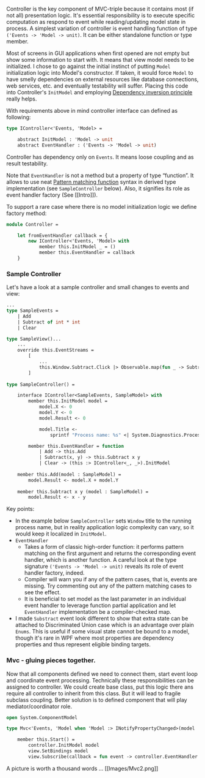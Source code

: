 Controller is the key component of MVC-triple because it contains most (if not all) presentation logic. It's essential responsibility is to execute specific computation as respond to event while reading/updating model state in process. A simplest variation of controller is event handling function of type `('Events -> 'Model -> unit)`. It can be either standalone function or type member.

Most of screens in GUI applications when first opened are not empty but show some information to start with. It means that view model needs to be initialized. I chose to go against the initial instinct of putting `Model` initialization logic into Model's constructor. If taken, it would force `Model` to have smelly dependencies on external resources like database connections, web services, etc. and eventually testability will suffer. Placing this code into Controller's `InitModel` and employing [Dependency inversion principle](http://en.wikipedia.org/wiki/Dependency_inversion_principle) really helps. 

With requirements above in mind controller interface can defined as following:
```ocaml
type IController<'Events, 'Model> =

    abstract InitModel : 'Model -> unit
    abstract EventHandler : ('Events -> 'Model -> unit)
```
Controller has dependency only on `Events`. It means loose coupling and as result testability. 

Note that `EventHandler` is not a method but a property of type “function”. It allows to use neat [Pattern matching function](http://msdn.microsoft.com/en-us/library/dd233242.aspx) syntax in derived type implementation (see `SampleController` below). Also, it signifies its role as event handler factory (See [[Intro]]). 

To support a rare case where there is no model initialization logic we define factory method:
```ocaml
module Controller = 

    let fromEventHandler callback = {
        new IController<'Events, 'Model> with
            member this.InitModel _ = ()
            member this.EventHandler = callback
    } 
```
### Sample Controller 
Let's have a look at a sample controller and small changes to events and view:
```ocaml
...
type SampleEvents = 
    | Add 
    | Subtract of int * int 
    | Clear 

type SampleView()... 
    ... 
    override this.EventStreams = 
        [
            ... 
            this.Window.Subtract.Click |> Observable.map(fun _ -> Subtract(int this.Window.X.Text, int this.Window.Y.Text)) 
        ] 
    
type SampleController() = 

    interface IController<SampleEvents, SampleModel> with 
        member this.InitModel model = 
            model.X <- 0
            model.Y <- 0
            model.Result <- 0

            model.Title <- 
                sprintf "Process name: %s" <| System.Diagnostics.Process.GetCurrentProcess().ProcessName

        member this.EventHandler = function
            | Add -> this.Add
            | Subtract(x, y) -> this.Subtract x y
            | Clear -> (this :> IController<_, _>).InitModel
    
    member this.Add(model : SampleModel) = 
        model.Result <- model.X + model.Y
        
    member this.Subtract x y (model : SampleModel) =  
        model.Result <- x - y
```
Key points:
* In the example below `SampleController` sets `Window` title to the running process name, but in reality application logic complexity can vary, so it would keep it localized in `InitModel`. 
* `EventHandler` 
    * Takes a form of classic high-order function: it performs pattern matching on the first argument and returns the corresponding event handler, which is another function. A careful look at the type signature `('Events -> 'Model -> unit)` reveals its role of event handler factory, indeed. 
    * Compiler will warn you if any of the pattern cases, that is, events are missing. Try commenting out any of the pattern matching cases to see the effect. 
    * It is beneficial to set model as the last parameter in an individual event handler to leverage function partial application and let `EventHandler` implementation be a compiler-checked map. 
* I made `Substract` event look different to show that extra state can be attached to Discriminated Union case which is an advantage over plain `Enums`. This is useful if some visual state cannot be bound to a model, though it's rare in WPF where most properties are dependency properties and thus represent eligible binding targets. 

### Mvc - gluing pieces together.
Now that all components defined we need to connect them, start event loop and coordinate event processing. Technically these responsibilities can be assigned to controller. We could create base class, put this logic there ans require all controller to inherit from this class. But it will lead to fragile subclass coupling. Better solution is to defined component that will play mediator/coordinator role. 
```ocaml
open System.ComponentModel

type Mvc<'Events, 'Model when 'Model :> INotifyPropertyChanged>(model : 'Model, view : IView<'Events>, controller : IController<'Events, 'Model>) =

    member this.Start() =
        controller.InitModel model
        view.SetBindings model
        view.Subscribe(callback = fun event -> controller.EventHandler event model)
```
A picture is worth a thousand words ...
[[Images/Mvc2.png]]

